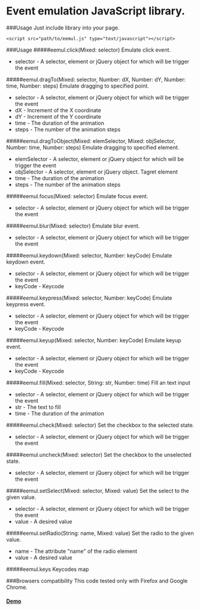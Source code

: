 Event emulation JavaScript library.
===================

###Usage
Just include library into your page.

<pre><code>&lt;script src="path/to/eemul.js" type="text/javascript">&lt;/script>
</code></pre>

###Usage
#####eemul.click(Mixed: selector)
Emulate click event.
 * selector - A selector, element or jQuery object for which will be trigger the event

#####eemul.dragTo(Mixed: selector, Number: dX, Number: dY, Number: time, Number: steps)
Emulate dragging to specified point.
 * selector - A selector, element or jQuery object for which will be trigger the event
 * dX       - Increment of the X coordinate
 * dY       - Increment of the Y coordinate
 * time     - The duration of the animation
 * steps    - The number of the animation steps

#####eemul.dragToObject(Mixed: elemSelector, Mixed: objSelector, Number: time, Number: steps)
Emulate dragging to specified element.
 * elemSelector - A selector, element or jQuery object for which will be trigger the event
 * objSelector  - A selector, element or jQuery object. Tagret element
 * time         - The duration of the animation
 * steps        - The number of the animation steps

#####eemul.focus(Mixed: selector)
Emulate focus event.
 * selector - A selector, element or jQuery object for which will be trigger the event

#####eemul.blur(Mixed: selector)
Emulate blur event.
 * selector - A selector, element or jQuery object for which will be trigger the event

#####eemul.keydown(Mixed: selector, Number: keyCode)
Emulate keydown event.
 * selector - A selector, element or jQuery object for which will be trigger the event
 * keyCode  - Keycode

#####eemul.keypress(Mixed: selector, Number: keyCode)
Emulate keypress event.
 * selector - A selector, element or jQuery object for which will be trigger the event
 * keyCode  - Keycode

#####eemul.keyup(Mixed: selector, Number: keyCode)
Emulate keyup event.
 * selector - A selector, element or jQuery object for which will be trigger the event
 * keyCode  - Keycode

#####eemul.fill(Mixed: selector, String: str, Number: time)
Fill an text input
 * selector - A selector, element or jQuery object for which will be trigger the event
 * str      - The text to fill 
 * time     - The duration of the animation

#####eemul.check(Mixed: selector)
Set the checkbox to the selected state.
 * selector - A selector, element or jQuery object for which will be trigger the event

#####eemul.uncheck(Mixed: selector)
Set the checkbox to the unselected state.
 * selector - A selector, element or jQuery object for which will be trigger the event

#####eemul.setSelect(Mixed: selector, Mixed: value)
Set the select to the given value.
 * selector - A selector, element or jQuery object for which will be trigger the event
 * value    - A desired value

#####eemul.setRadio(String: name, Mixed: value)
Set the radio to the given value.
 * name  - The attribute "name" of the radio element
 * value - A desired value

#####eemul.keys
Keycodes map

###Browsers compatibility
This code tested only with Firefox and Google Chrome.

#### [Demo](http://4031651.github.com/eemul/)